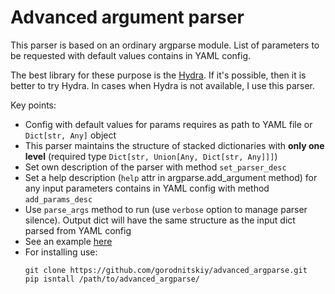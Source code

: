 
# Advanced argument parser

This parser is based on an ordinary argparse module.
List of parameters to be requested with default values contains in YAML config.

The best library for these purpose is the [Hydra](https://hydra.cc). If it's possible, then it is better to try Hydra.
In cases when Hydra is not available, I use this parser.

Key points:
- Config with default values for params requires as path to YAML file or `Dict[str, Any]` object
- This parser maintains the structure of stacked dictionaries with **only one level**
  (required type `Dict[str, Union[Any, Dict[str, Any]]]`)
- Set own description of the parser with method `set_parser_desc`
- Set a help description (`help` attr in argparse.add_argument method) for any input parameters
  contains in YAML config with method `add_params_desc`
- Use `parse_args` method to run (use `verbose` option to manage parser silence).
  Output dict will have the same structure as the input dict parsed from YAML config
- See an example [here](https://github.com/gorodnitskiy/advanced_parser/tree/master/example)
- For installing use:
  ```
  git clone https://github.com/gorodnitskiy/advanced_argparse.git
  pip isntall /path/to/advanced_argparse/
  ```
